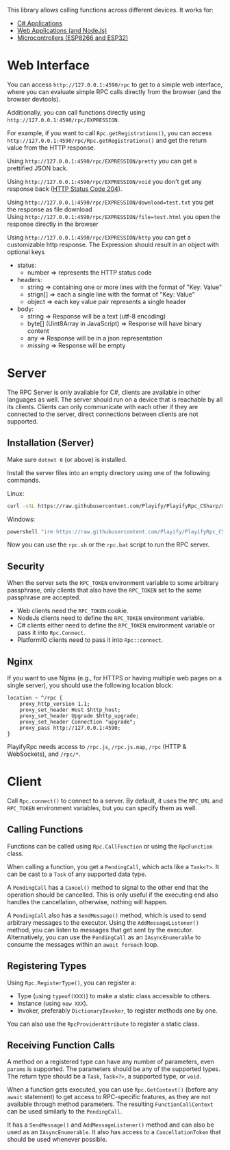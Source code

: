 This library allows calling functions across different devices. It works for:

* [C# Applications](https://www.nuget.org/packages/PlayifyRpc/)
* [Web Applications (and NodeJs)](https://www.npmjs.com/package/playify-rpc)
* [Microcontrollers (ESP8266 and ESP32)](https://registry.platformio.org/libraries/playify/playify-rpc)

# Web Interface

You can access `http://127.0.0.1:4590/rpc` to get to a simple web interface, where you can evaluate simple RPC calls
directly from the browser (and the browser devtools).

Additionally, you can call functions directly using `http://127.0.0.1:4590/rpc/EXPRESSION`.

For example, if you want to call `Rpc.getRegistrations()`, you can
access `http://127.0.0.1:4590/rpc/Rpc.getRegistrations()` and get the return value from the HTTP response.

Using `http://127.0.0.1:4590/rpc/EXPRESSION/pretty` you can get a prettified JSON back.

Using `http://127.0.0.1:4590/rpc/EXPRESSION/void` you don't get any response
back ([HTTP Status Code 204](https://developer.mozilla.org/en-US/docs/Web/HTTP/Status/204)).

Using `http://127.0.0.1:4590/rpc/EXPRESSION/download=test.txt` you get the response as file download<br/>
Using `http://127.0.0.1:4590/rpc/EXPRESSION/file=test.html` you open the response directly in the browser

Using `http://127.0.0.1:4590/rpc/EXPRESSION/http` you can get a customizable http response.
The Expression should result in an object with optional keys

* status:
	* number ⇒ represents the HTTP status code
* headers:
	* string ⇒ containing one or more lines with the format of "Key: Value"
	* strign[] ⇒ each a single line with the format of "Key: Value"
	* object ⇒ each key value pair represents a single header
* body:
	* string ⇒ Response will be a text (utf-8 encoding)
	* byte[] (Uint8Array in JavaScript) ⇒ Response will have binary content
	* any ⇒ Response will be in a json representation
	* _missing_ ⇒ Response will be empty

# Server

The RPC Server is only available for C#, clients are available in other languages as well. The server should run on a
device that is reachable by all its clients. Clients can only communicate with each other if they are connected to the
server, direct connections between clients are not supported.

## Installation (Server)

Make sure `dotnet 6` (or above) is installed.

Install the server files into an empty directory using one of the following commands.

Linux:

```sh
curl -sSL https://raw.githubusercontent.com/Playify/PlayifyRpc_CSharp/master/_run/get-rpc.sh | bash
```

Windows:

```cmd
powershell "irm https://raw.githubusercontent.com/Playify/PlayifyRpc_CSharp/master/_run/get-rpc.ps1|iex"
```

Now you can use the `rpc.sh` or the `rpc.bat` script to run the RPC server.

## Security

When the server sets the `RPC_TOKEN` environment variable to some arbitrary passphrase, only clients that also have
the `RPC_TOKEN` set to the same passphrase are accepted.

* Web clients need the `RPC_TOKEN` cookie.
* NodeJs clients need to define the `RPC_TOKEN` environment variable.
* C# clients either need to define the `RPC_TOKEN` environment variable or pass it into `Rpc.Connect`.
* PlatformIO clients need to pass it into `Rpc::connect`.

## Nginx

If you want to use Nginx (e.g., for HTTPS or having multiple web pages on a single server), you should use the following
location block:

```nginx
location ~ ^/rpc {
	proxy_http_version 1.1;
	proxy_set_header Host $http_host;
	proxy_set_header Upgrade $http_upgrade;
	proxy_set_header Connection "upgrade";
	proxy_pass http://127.0.0.1:4590;
}
```

PlayifyRpc needs access to `/rpc.js`, `/rpc.js.map`, `/rpc` (HTTP & WebSockets), and `/rpc/*`.

# Client

Call `Rpc.connect()` to connect to a server. By default, it uses the `RPC_URL` and `RPC_TOKEN` environment variables,
but you can specify them as well.

## Calling Functions

Functions can be called using `Rpc.CallFunction` or using the `RpcFunction` class.

When calling a function, you get a `PendingCall`, which acts like a `Task<?>`. It can be cast to a `Task` of any
supported data type.

A `PendingCall` has a `Cancel()` method to signal to the other end that the operation should be cancelled. This is only
useful if the executing end also handles the cancellation, otherwise, nothing will happen.

A `PendingCall` also has a `SendMessage()` method, which is used to send arbitrary messages to the executor. Using
the `AddMessageListener()` method, you can listen to messages that get sent by the executor. Alternatively, you can use
the `PendingCall` as an `IAsyncEnumerable` to consume the messages within an `await foreach` loop.

## Registering Types

Using `Rpc.RegisterType()`, you can register a:

* Type (using `typeof(XXX)`) to make a static class accessible to others.
* Instance (using `new XXX`).
* Invoker, preferably `DictionaryInvoker`, to register methods one by one.

You can also use the `RpcProviderAttribute` to register a static class.

## Receiving Function Calls

A method on a registered type can have any number of parameters, even `params` is supported. The parameters should be
any of the supported types. The return type should be a `Task`, `Task<?>`, a supported type, or `void`.

When a function gets executed, you can use `Rpc.GetContext()` (before any `await` statement) to get access to
RPC-specific features, as they are not available through method parameters. The resulting `FunctionCallContext` can be
used similarly to the `PendingCall`.

It has a `SendMessage()` and `AddMessageListener()` method and can also be used as an `IAsyncEnumerable`. It also has
access to a `CancellationToken` that should be used whenever possible.